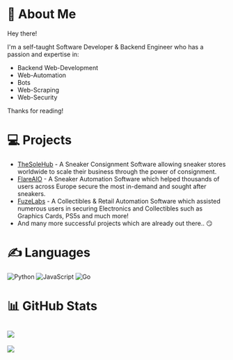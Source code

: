 # 💫 About Me
Hey there!

I'm a self-taught Software Developer & Backend Engineer who has a passion and expertise in:

- Backend Web-Development
- Web-Automation
- Bots
- Web-Scraping
- Web-Security

Thanks for reading!

# 💻 Projects

- [TheSoleHub](https://thesolehub.com/) - A Sneaker Consignment Software allowing sneaker stores worldwide to scale their business through the power of consignment.
- [FlareAIO](https://twitter.com/FlareAIO) - A Sneaker Automation Software which helped thousands of users across Europe secure the most in-demand and sought after sneakers.
- [FuzeLabs](https://twitter.com/fuzelabsbot) - A Collectibles & Retail Automation Software which assisted numerous users in securing Electronics and Collectibles such as Graphics Cards, PS5s and much more!
- And many more successful projects which are already out there.. 😏

# ✍️ Languages

![Python](https://img.shields.io/badge/python-3670A0?style=for-the-badge&logo=python&logoColor=ffdd54) ![JavaScript](https://img.shields.io/badge/javascript-%23323330.svg?style=for-the-badge&logo=javascript&logoColor=%23F7DF1E) ![Go](https://img.shields.io/badge/go-%2300ADD8.svg?style=for-the-badge&logo=go&logoColor=white)

# 📊 GitHub Stats

![](https://github-readme-streak-stats.herokuapp.com/?user=DrizzySZN&theme=dark&hide_border=true)<br/>
---
[![](https://visitcount.itsvg.in/api?id=DrizzySZN&icon=0&color=0)](https://visitcount.itsvg.in)
